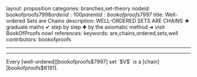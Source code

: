 layout: proposition
categories: branches,set-theory
nodeid: bookofproofs$7998
orderid: 100
parentid: bookofproofs$7997
title: Well-ordered Sets are Chains
description: WELL-ORDERED SETS ARE CHAINS &#9733; graduate maths &#10004; step by step &#10010; by the axiomatic method &#10140; visit BookOfProofs now!
references: 
keywords: are,chains,ordered,sets,well
contributors: bookofproofs

---


---

Every [well-ordered][bookofproofs$7997] set `$V$` is a [chain][bookofproofs$6191].